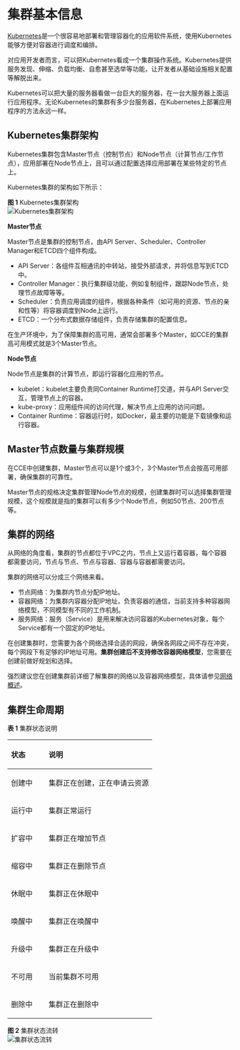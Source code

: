 # 集群基本信息<a name="cce_10_0430"></a>

[Kubernetes](https://kubernetes.io/)是一个很容易地部署和管理容器化的应用软件系统，使用Kubernetes能够方便对容器进行调度和编排。

对应用开发者而言，可以把Kubernetes看成一个集群操作系统。Kubernetes提供服务发现、伸缩、负载均衡、自愈甚至选举等功能，让开发者从基础设施相关配置等解脱出来。

Kubernetes可以把大量的服务器看做一台巨大的服务器，在一台大服务器上面运行应用程序。无论Kubernetes的集群有多少台服务器，在Kubernetes上部署应用程序的方法永远一样。

## Kubernetes集群架构<a name="section1865552014316"></a>

Kubernetes集群包含Master节点（控制节点）和Node节点（计算节点/工作节点），应用部署在Node节点上，且可以通过配置选择应用部署在某些特定的节点上。

Kubernetes集群的架构如下所示：

**图 1**  Kubernetes集群架构<a name="zh-cn_topic_0249851107_fig1124035552814"></a>  
![](figures/Kubernetes集群架构.png "Kubernetes集群架构")

**Master节点**

Master节点是集群的控制节点，由API Server、Scheduler、Controller Manager和ETCD四个组件构成。

-   API Server：各组件互相通讯的中转站，接受外部请求，并将信息写到ETCD中。
-   Controller Manager：执行集群级功能，例如复制组件，跟踪Node节点，处理节点故障等等。
-   Scheduler：负责应用调度的组件，根据各种条件（如可用的资源、节点的亲和性等）将容器调度到Node上运行。
-   ETCD：一个分布式数据存储组件，负责存储集群的配置信息。

在生产环境中，为了保障集群的高可用，通常会部署多个Master，如CCE的集群高可用模式就是3个Master节点。

**Node节点**

Node节点是集群的计算节点，即运行容器化应用的节点。

-   kubelet：kubelet主要负责同Container Runtime打交道，并与API Server交互，管理节点上的容器。
-   kube-proxy：应用组件间的访问代理，解决节点上应用的访问问题。
-   Container Runtime：容器运行时，如Docker，最主要的功能是下载镜像和运行容器。

## Master节点数量与集群规模<a name="section12927055173912"></a>

在CCE中创建集群，Master节点可以是1个或3个，3个Master节点会按高可用部署，确保集群的可靠性。

Master节点的规格决定集群管理Node节点的规模，创建集群时可以选择集群管理规模，这个规模就是指的集群可以有多少个Node节点，例如50节点、200节点等。

## 集群的网络<a name="section151319151072"></a>

从网络的角度看，集群的节点都位于VPC之内，节点上又运行着容器，每个容器都需要访问，节点与节点、节点与容器、容器与容器都需要访问。

集群的网络可以分成三个网络来看。

-   节点网络：为集群内节点分配IP地址。
-   容器网络：为集群内容器分配IP地址，负责容器的通信，当前支持多种容器网络模型，不同模型有不同的工作机制。
-   服务网络：服务（Service）是用来解决访问容器的Kubernetes对象，每个Service都有一个固定的IP地址。

在创建集群时，您需要为各个网络选择合适的网段，确保各网段之间不存在冲突，每个网段下有足够的IP地址可用。**集群创建后不支持修改容器网络模型**，您需要在创建前做好规划和选择。

强烈建议您在创建集群前详细了解集群的网络以及容器网络模型，具体请参见[网络概述](网络概述.md)。

## 集群生命周期<a name="section2048514305592"></a>

**表 1**  集群状态说明

<a name="table12191040104"></a>
<table><thead align="left"><tr id="row222012402006"><th class="cellrowborder" valign="top" width="26%" id="mcps1.2.3.1.1"><p id="p1322094012018"><a name="p1322094012018"></a><a name="p1322094012018"></a>状态</p>
</th>
<th class="cellrowborder" valign="top" width="74%" id="mcps1.2.3.1.2"><p id="p622024012014"><a name="p622024012014"></a><a name="p622024012014"></a>说明</p>
</th>
</tr>
</thead>
<tbody><tr id="row6220640203"><td class="cellrowborder" valign="top" width="26%" headers="mcps1.2.3.1.1 "><p id="p822064015018"><a name="p822064015018"></a><a name="p822064015018"></a>创建中</p>
</td>
<td class="cellrowborder" valign="top" width="74%" headers="mcps1.2.3.1.2 "><p id="p8220440605"><a name="p8220440605"></a><a name="p8220440605"></a>集群正在创建，正在申请云资源</p>
</td>
</tr>
<tr id="row1822020409010"><td class="cellrowborder" valign="top" width="26%" headers="mcps1.2.3.1.1 "><p id="p2022034016018"><a name="p2022034016018"></a><a name="p2022034016018"></a>运行中</p>
</td>
<td class="cellrowborder" valign="top" width="74%" headers="mcps1.2.3.1.2 "><p id="p1222014401700"><a name="p1222014401700"></a><a name="p1222014401700"></a>集群正常运行</p>
</td>
</tr>
<tr id="row14220840606"><td class="cellrowborder" valign="top" width="26%" headers="mcps1.2.3.1.1 "><p id="p10220640508"><a name="p10220640508"></a><a name="p10220640508"></a>扩容中</p>
</td>
<td class="cellrowborder" valign="top" width="74%" headers="mcps1.2.3.1.2 "><p id="p17220184017012"><a name="p17220184017012"></a><a name="p17220184017012"></a>集群正在增加节点</p>
</td>
</tr>
<tr id="row12220440503"><td class="cellrowborder" valign="top" width="26%" headers="mcps1.2.3.1.1 "><p id="p680253414204"><a name="p680253414204"></a><a name="p680253414204"></a>缩容中</p>
</td>
<td class="cellrowborder" valign="top" width="74%" headers="mcps1.2.3.1.2 "><p id="p9208569201"><a name="p9208569201"></a><a name="p9208569201"></a>集群正在删除节点</p>
</td>
</tr>
<tr id="row1224521014401"><td class="cellrowborder" valign="top" width="26%" headers="mcps1.2.3.1.1 "><p id="p2246111054012"><a name="p2246111054012"></a><a name="p2246111054012"></a>休眠中</p>
</td>
<td class="cellrowborder" valign="top" width="74%" headers="mcps1.2.3.1.2 "><p id="p72461510194016"><a name="p72461510194016"></a><a name="p72461510194016"></a>集群正在休眠中</p>
</td>
</tr>
<tr id="row1450522112209"><td class="cellrowborder" valign="top" width="26%" headers="mcps1.2.3.1.1 "><p id="p8817339102011"><a name="p8817339102011"></a><a name="p8817339102011"></a>唤醒中</p>
</td>
<td class="cellrowborder" valign="top" width="74%" headers="mcps1.2.3.1.2 "><p id="p1250502111207"><a name="p1250502111207"></a><a name="p1250502111207"></a>集群正在唤醒中</p>
</td>
</tr>
<tr id="row13614111762019"><td class="cellrowborder" valign="top" width="26%" headers="mcps1.2.3.1.1 "><p id="p1261441762018"><a name="p1261441762018"></a><a name="p1261441762018"></a>升级中</p>
</td>
<td class="cellrowborder" valign="top" width="74%" headers="mcps1.2.3.1.2 "><p id="p1361415175200"><a name="p1361415175200"></a><a name="p1361415175200"></a>集群正在升级中</p>
</td>
</tr>
<tr id="row142095617205"><td class="cellrowborder" valign="top" width="26%" headers="mcps1.2.3.1.1 "><p id="p42065612200"><a name="p42065612200"></a><a name="p42065612200"></a>不可用</p>
</td>
<td class="cellrowborder" valign="top" width="74%" headers="mcps1.2.3.1.2 "><p id="p22055652016"><a name="p22055652016"></a><a name="p22055652016"></a>当前集群不可用</p>
</td>
</tr>
<tr id="row2056716914216"><td class="cellrowborder" valign="top" width="26%" headers="mcps1.2.3.1.1 "><p id="p13567129172113"><a name="p13567129172113"></a><a name="p13567129172113"></a>删除中</p>
</td>
<td class="cellrowborder" valign="top" width="74%" headers="mcps1.2.3.1.2 "><p id="p105678916214"><a name="p105678916214"></a><a name="p105678916214"></a>集群正在删除中</p>
</td>
</tr>
</tbody>
</table>

**图 2**  集群状态流转<a name="fig22977482545"></a>  
![](figures/集群状态流转.png "集群状态流转")

